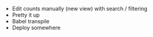 
- Edit counts manually (new view) with search / filtering
- Pretty it up
- Babel transpile
- Deploy somewhere